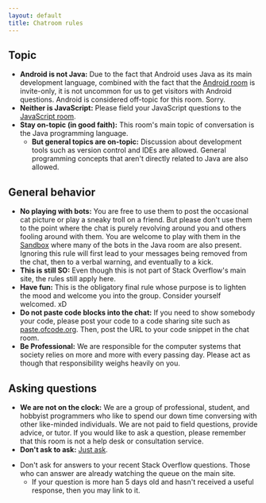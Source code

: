 ```yaml
---
layout: default
title: Chatroom rules
---
```


## Topic

 * **Android is not Java:** Due to the fact that Android uses Java as its main development language, combined with the fact that the [Android room](https://chat.stackoverflow.com/rooms/15/android) is invite-only, it is not uncommon for us to get visitors with Android questions. Android is considered off-topic for this room. Sorry.
 * **Neither is JavaScript:** Please field your JavaScript questions to the [JavaScript room](https://chat.stackoverflow.com/rooms/17/javascript).
 * **Stay on-topic (in good faith):** This room's main topic of conversation is the Java programming language.
     * **But general topics are on-topic:** Discussion about development tools such as version control and IDEs are allowed. General programming concepts that aren't directly related to Java are also allowed.

## General behavior

 * **No playing with bots:** You are free to use them to post the occasional cat picture or play a sneaky troll on a friend. But please don't use them to the point where the chat is purely revolving around you and others fooling around with them. You are welcome to play with them in the [Sandbox](https://chat.stackoverflow.com/rooms/1/sandbox) where many of the bots in the Java room are also present. Ignoring this rule will first lead to your messages being removed from the chat, then to a verbal warning, and eventually to a kick.
 * **This is still SO:** Even though this is not part of Stack Overflow's main site, the rules still apply here.
 * **Have fun:** This is the obligatory final rule whose purpose is to lighten the mood and welcome you into the group. Consider yourself welcomed. xD
 * **Do not paste code blocks into the chat:** If you need to show somebody your code, please post your code to a code sharing site such as [paste.ofcode.org](https://paste.ofcode.org/). Then, post the URL to your code snippet in the chat room.
 * **Be Professional:** We are responsible for the computer systems that society relies on more and more with every passing day. Please act as though that responsibility weighs heavily on you.

## Asking questions

 * **We are not on the clock:** We are a group of professional, student, and hobbyist programmers who like to spend our down time conversing with other like-minded individuals. We are not paid to field questions, provide advice, or tutor. If you would like to ask a question, please remember that this room is not a help desk or consultation service.
 * **Don't ask to ask:** [Just ask](http://sol.gfxile.net/dontask.html).
- Don't ask for answers to your recent Stack Overflow questions. Those who can answer are already watching the queue on the main site.
    - If your question is more han 5 days old  and hasn't received a useful response, then you may link to it.
